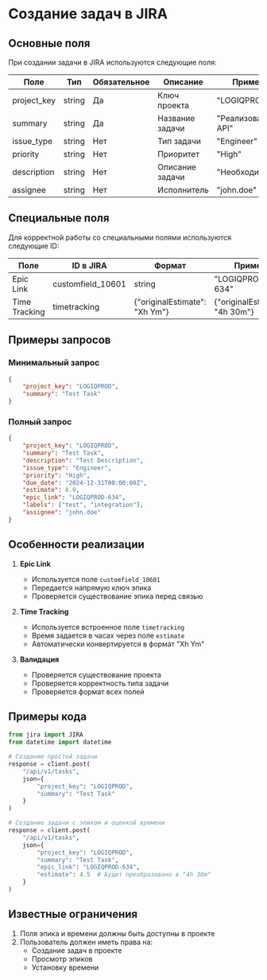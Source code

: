 # Создание задач в JIRA

## Основные поля
При создании задачи в JIRA используются следующие поля:

| Поле | Тип | Обязательное | Описание | Пример |
|------|-----|--------------|-----------|---------|
| project_key | string | Да | Ключ проекта | "LOGIQPROD" |
| summary | string | Да | Название задачи | "Реализовать API" |
| issue_type | string | Нет | Тип задачи | "Engineer" |
| priority | string | Нет | Приоритет | "High" |
| description | string | Нет | Описание задачи | "Необходимо..." |
| assignee | string | Нет | Исполнитель | "john.doe" |

## Специальные поля
Для корректной работы со специальными полями используются следующие ID:

| Поле | ID в JIRA | Формат | Пример |
|------|------------|--------|---------|
| Epic Link | customfield_10601 | string | "LOGIQPROD-634" |
| Time Tracking | timetracking | {"originalEstimate": "Xh Ym"} | {"originalEstimate": "4h 30m"} |

## Примеры запросов

### Минимальный запрос
```json
{
    "project_key": "LOGIQPROD",
    "summary": "Test Task"
}
```

### Полный запрос
```json
{
    "project_key": "LOGIQPROD",
    "summary": "Test Task",
    "description": "Test Description",
    "issue_type": "Engineer",
    "priority": "High",
    "due_date": "2024-12-31T00:00:00Z",
    "estimate": 8.0,
    "epic_link": "LOGIQPROD-634",
    "labels": ["test", "integration"],
    "assignee": "john.doe"
}
```

## Особенности реализации

1. **Epic Link**
   - Используется поле `customfield_10601`
   - Передается напрямую ключ эпика
   - Проверяется существование эпика перед связью

2. **Time Tracking**
   - Используется встроенное поле `timetracking`
   - Время задается в часах через поле `estimate`
   - Автоматически конвертируется в формат "Xh Ym"

3. **Валидация**
   - Проверяется существование проекта
   - Проверяется корректность типа задачи
   - Проверяется формат всех полей

## Примеры кода

```python
from jira import JIRA
from datetime import datetime

# Создание простой задачи
response = client.post(
    "/api/v1/tasks",
    json={
        "project_key": "LOGIQPROD",
        "summary": "Test Task"
    }
)

# Создание задачи с эпиком и оценкой времени
response = client.post(
    "/api/v1/tasks",
    json={
        "project_key": "LOGIQPROD",
        "summary": "Test Task",
        "epic_link": "LOGIQPROD-634",
        "estimate": 4.5  # Будет преобразовано в "4h 30m"
    }
)
```

## Известные ограничения

1. Поля эпика и времени должны быть доступны в проекте
2. Пользователь должен иметь права на:
   - Создание задач в проекте
   - Просмотр эпиков
   - Установку времени
